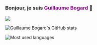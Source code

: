 ### Bonjour, je suis <span style="color:purple">Guillaume Bogard</span> 🌌

![](https://visitor-badge.laobi.icu/badge?page_id=guillaumebgd.guillaumebgd)

![Guillaume Bogard's GitHub stats](https://github-readme-stats.vercel.app/api?username=guillaumebgd&count_private=true&show_icons=true&theme=dracula&title_color=aa80ff&text_color=ccb3ff)

![Most used languages](https://github-readme-stats.vercel.app/api/top-langs/?username=guillaumebgd&theme=tokyonight)

<!--
**guillaumebgd/guillaumebgd** is a ✨ _special_ ✨ repository because its `README.md` (this file) appears on your GitHub profile.

Here are some ideas to get you started:

- 🔭 I’m currently working on ...
- 🌱 I’m currently learning ...
- 👯 I’m looking to collaborate on ...
- 🤔 I’m looking for help with ...
- 💬 Ask me about ...
- 📫 How to reach me: ...
- 😄 Pronouns: ...
- ⚡ Fun fact: ...
-->
